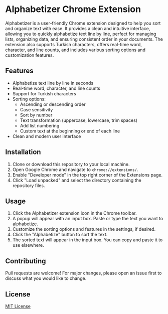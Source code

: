 # Alphabetizer Chrome Extension

Alphabetizer is a user-friendly Chrome extension designed to help you sort and organize text with ease. It provides a clean and intuitive interface, allowing you to quickly alphabetize text line by line, perfect for managing lists, organizing data, and ensuring consistent order in your documents. The extension also supports Turkish characters, offers real-time word, character, and line counts, and includes various sorting options and customization features.

## Features

- Alphabetize text line by line in seconds
- Real-time word, character, and line counts
- Support for Turkish characters
- Sorting options:
  - Ascending or descending order
  - Case sensitivity
  - Sort by number
  - Text transformation (uppercase, lowercase, trim spaces)
  - Add list numbering
  - Custom text at the beginning or end of each line
- Clean and modern user interface

## Installation

1. Clone or download this repository to your local machine.
2. Open Google Chrome and navigate to `chrome://extensions/`.
3. Enable "Developer mode" in the top right corner of the Extensions page.
4. Click "Load unpacked" and select the directory containing the repository files.

## Usage

1. Click the Alphabetizer extension icon in the Chrome toolbar.
2. A popup will appear with an input box. Paste or type the text you want to alphabetize.
3. Customize the sorting options and features in the settings, if desired.
4. Click the "Alphabetize" button to sort the text.
5. The sorted text will appear in the input box. You can copy and paste it to use elsewhere.

## Contributing

Pull requests are welcome! For major changes, please open an issue first to discuss what you would like to change.

## License

[MIT License](LICENSE)

